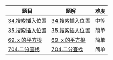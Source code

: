 | 题目                                                         | 题解                                                         | 难度 |
| ------------------------------------------------------------ | ------------------------------------------------------------ | ---- |
| [34.搜索插入位置](https://leetcode.cn/problems/find-first-and-last-position-of-element-in-sorted-array/description/) | [34.搜索插入位置](https://github.com/Hipopaaaaa/MyLeetcode/blob/main/question/30-35/34.%20%E5%9C%A8%E6%8E%92%E5%BA%8F%E6%95%B0%E7%BB%84%E4%B8%AD%E6%9F%A5%E6%89%BE%E5%85%83%E7%B4%A0%E7%9A%84%E7%AC%AC%E4%B8%80%E4%B8%AA%E5%92%8C%E6%9C%80%E5%90%8E%E4%B8%80%E4%B8%AA%E4%BD%8D%E7%BD%AE.md) | 中等 |
| [35.搜索插入位置](https://leetcode.cn/problems/search-insert-position/description/) | [35.搜索插入位置](https://github.com/Hipopaaaaa/MyLeetcode/blob/main/question/30-35/35.%E6%90%9C%E7%B4%A2%E6%8F%92%E5%85%A5%E4%BD%8D%E7%BD%AE.md) | 简单 |
| [69. x 的平方根 ](https://leetcode.cn/problems/sqrtx/description/) | [69. x 的平方根 ](https://github.com/Hipopaaaaa/MyLeetcode/blob/main/question/60-69/69.%20x%20%E7%9A%84%E5%B9%B3%E6%96%B9%E6%A0%B9%20.md) | 简单 |
| [704.二分查找](https://leetcode.cn/problems/binary-search/description/) | [704.二分查找](https://github.com/Hipopaaaaa/MyLeetcode/blob/main/question/700-710/704.%E4%BA%8C%E5%88%86%E6%9F%A5%E6%89%BE.md) | 简单 |